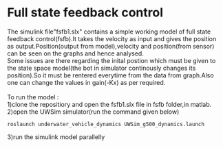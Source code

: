 # Full state feedback control

The simulink file"fsfb1.slx" contains a simple working model of full state feedback control(fsfb).It takes the velocity as input and gives the position as output.Position(output from model),velocity and position(from sensor) can be seen on the graphs and hence analysed.</br>
Some issues are there regarding the inital postion which must be given to the state space model(the bot in simulator continously changes its position).So it must be rentered everytime from the data from graph.Also one can change the values in gain(-Kx) as per required.</br>
</br>
To run the model :</br>
1)clone the repositiory and open the fsfb1.slx file in fsfb folder,in matlab.</br>
2)open the UWSim simulator(run the command given below)</br>
```
roslaunch underwater_vehicle_dynamics UWSim_g500_dynamics.launch 
```
3)run the simulink model parallelly
